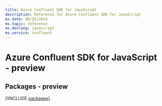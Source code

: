 ```yaml
---
title: Azure Confluent SDK for JavaScript
description: Reference for Azure Confluent SDK for JavaScript
ms.date: 08/26/2024
ms.topic: reference
ms.devlang: javascript
ms.service: confluent
---
```

# Azure Confluent SDK for JavaScript - preview
## Packages - preview
[!INCLUDE [packages](confluent-index.md)]